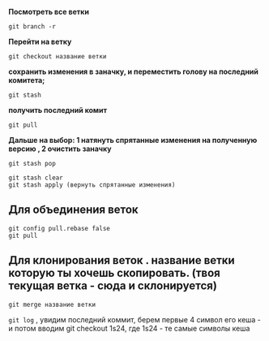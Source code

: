 **Посмотреть все ветки**
```
git branch -r 
```
**Перейти на ветку**
```
git checkout название ветки
```
**сохранить изменения в заначку, и переместить голову на последний комитета;**
```
git stash
``` 
**получить последний комит**
```
git pull 
```
**Дальше на выбор: 1 натянуть спрятанные изменения на полученную версию , 2 очистить заначку**
```
git stash pop
```
```
git stash clear 
git stash apply (вернуть спрятанные изменения)
```
## Для объединения веток
```
git config pull.rebase false
git pull
```
## Для клонирования веток . название ветки которую ты хочешь скопировать. (твоя текущая ветка - сюда и склонируется)
```
git merge название ветки
```

```git log```
, увидим последний коммит, берем первые 4 символ его кеша - и потом вводим git checkout 1s24, где 1s24 - те самые символы кеша

